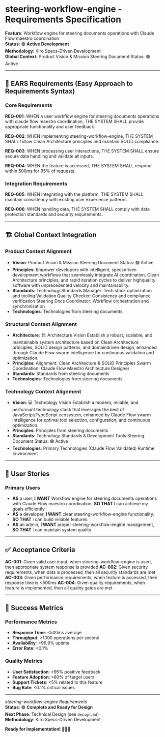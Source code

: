 # steering-workflow-engine - Requirements Specification

**Feature**: Workflow engine for steering documents operations with Claude Flow maestro coordination  
**Status**: 🟢 **Active Development**  
**Methodology**: Kiro Specs-Driven Development  
**Global Context**: Product Vision & Mission  Steering Document  Status: 🟢 Active  

---

## 🎯 **EARS Requirements** (Easy Approach to Requirements Syntax)

### **Core Requirements**

**REQ-001**: WHEN a user workflow engine for steering documents operations with claude flow maestro coordination, THE SYSTEM SHALL provide appropriate functionality and user feedback.

**REQ-002**: WHEN implementing steering-workflow-engine, THE SYSTEM SHALL follow Clean Architecture principles and maintain SOLID compliance.

**REQ-003**: WHEN processing user interactions, THE SYSTEM SHALL ensure secure data handling and validate all inputs.

**REQ-004**: WHEN the feature is accessed, THE SYSTEM SHALL respond within 500ms for 95% of requests.

### **Integration Requirements**

**REQ-005**: WHEN integrating with the platform, THE SYSTEM SHALL maintain consistency with existing user experience patterns.

**REQ-006**: WHEN handling data, THE SYSTEM SHALL comply with data protection standards and security requirements.

---

## 🏗️ **Global Context Integration**

### **Product Context Alignment**
- **Vision**: Product Vision & Mission  Steering Document  Status: 🟢 Active
- **Principles**: Empower developers with intelligent, specsdriven development workflows that seamlessly integrate AI coordination, Clean Architecture principles, and rapid iteration cycles to deliver highquality software with unprecedented velocity and maintainability.
- **Standards**: Technology Standards Manager: Tech stack optimization and tooling  Validation Quality Checker: Consistency and compliance verification  Steering Docs Coordinator: Workflow orchestration and synchronization
- **Technologies**: Technologies from steering documents

### **Structural Context Alignment**
- **Architecture**: 🏗️ Architecture Vision  Establish a robust, scalable, and maintainable system architecture based on Clean Architecture principles, SOLID design patterns, and domaindriven design, enhanced through Claude Flow swarm intelligence for continuous validation and optimization.
- **Principles**: Alignment: Clean Architecture & SOLID Principles   Swarm Coordination: Claude Flow Maestro Architecture Designer
- **Standards**: Standards from steering documents
- **Technologies**: Technologies from steering documents

### **Technology Context Alignment**
- **Vision**: 💻 Technology Vision  Establish a modern, reliable, and performant technology stack that leverages the best of JavaScript/TypeScript ecosystem, enhanced by Claude Flow swarm intelligence for optimal tool selection, configuration, and continuous optimization.
- **Principles**: Principles from steering documents
- **Standards**: Technology Standards & Development Tools  Steering Document  Status: 🟢 Active
- **Technologies**: Primary Technologies (Claude Flow Validated)   Runtime Environment

---

## 👥 **User Stories**

### **Primary Users**
- **AS** a user, **I WANT** Workflow engine for steering documents operations with Claude Flow maestro coordination, **SO THAT** I can achieve my goals efficiently
- **AS** a developer, **I WANT** clear steering-workflow-engine functionality, **SO THAT** I can build reliable features
- **AS** an admin, **I WANT** proper steering-workflow-engine management, **SO THAT** I can maintain system quality

---

## ✅ **Acceptance Criteria**

**AC-001**: Given valid user input, when steering-workflow-engine is used, then appropriate system response is provided
**AC-002**: Given security requirements, when data is processed, then all security standards are met
**AC-003**: Given performance requirements, when feature is accessed, then response time is <500ms
**AC-004**: Given quality requirements, when feature is implemented, then all quality gates are met

---

## 🎯 **Success Metrics**

### **Performance Metrics**
- **Response Time**: <500ms average
- **Throughput**: >1000 operations per second
- **Availability**: >99.9% uptime
- **Error Rate**: <0.1%

### **Quality Metrics**
- **User Satisfaction**: >95% positive feedback
- **Feature Adoption**: >80% of target users
- **Support Tickets**: <5% related to this feature
- **Bug Rate**: <0.1% critical issues

---

*steering-workflow-engine Requirements*  
**Status**: 🟢 **Complete and Ready for Design**  
**Next Phase**: Technical Design (see `design.md`)  
**Methodology**: Kiro Specs-Driven Development  

**Ready for implementation!** 🎯📝🚀